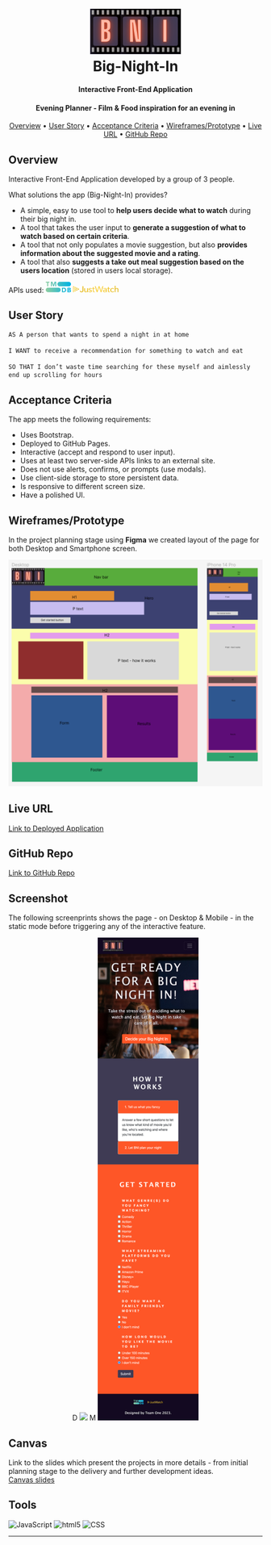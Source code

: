 <h1 align="center"> 
    <br>
  <a><img src="https://github.com/RGBrain/Big-Night-In/blob/main/assets/images/logo-cropped.png?raw=true" alt="App Logo" width="180"></a>
  <br>Big-Night-In</h1>
  <strong><h4 align="center">Interactive Front-End Application</h4></strong>
<h4 align="center">Evening Planner - Film &amp; Food inspiration for an evening in</h4>

<p align="center">
  <a href="#Overview">Overview</a> •
  <a href="#User-Story">User Story</a> •
  <a href="#Acceptance-Criteria">Acceptance Criteria</a> •
  <a href="#Wireframes/Prototype">Wireframes/Prototype</a> •
  <a href="#Live-URL">Live URL</a> •
  <a href="#GitHub-Repo">GitHub Repo</a>
</p>

## Overview

Interactive Front-End Application developed by a group of 3 people.

What solutions the app (Big-Night-In) provides?

- A simple, easy to use tool to **help users decide what to watch** during their big night in.
- A tool that takes the user input to **generate a suggestion of what to watch based on certain criteria**.
- A tool that not only populates a movie suggestion, but also **provides information about the suggested movie and a rating**.
- A tool that also **suggests a take out meal suggestion based on the users location** (stored in users local storage).

APIs used: <img src="https://github.com/RGBrain/Big-Night-In/blob/main/assets/images/TMDB%20Logo.svg" alt="API logo" width=50px>
<img src="https://github.com/RGBrain/Big-Night-In/blob/main/assets/images/JustWatch-logo.png" alt="API logo" width=90px/>

## User Story

```
AS A person that wants to spend a night in at home

I WANT to receive a recommendation for something to watch and eat

SO THAT I don’t waste time searching for these myself and aimlessly end up scrolling for hours
```

## Acceptance Criteria

The app meets the following requirements:

- Uses Bootstrap.
- Deployed to GitHub Pages.
- Interactive (accept and respond to user input).
- Uses at least two server-side APIs links to an external site.
- Does not use alerts, confirms, or prompts (use modals).
- Use client-side storage to store persistent data.
- Is responsive to different screen size.
- Have a polished UI.

## Wireframes/Prototype

In the project planning stage using **Figma** we created layout of the page for both Desktop and Smartphone screen.

<div align="center"><img src="https://github.com/RGBrain/Big-Night-In/blob/dev/assets/images/Wireframes%20in%20Figma.png" width=600px></div>

## Live URL

[Link to Deployed Application](https://rgbrain.github.io/Big-Night-In/)

## GitHub Repo

[Link to GitHub Repo](https://github.com/RGBrain/Big-Night-In.git)

## Screenshot

The following screenprints shows the page - on Desktop & Mobile - in the static mode before triggering any of the interactive feature.

<section align="center">D <img src="/assets/images/Screenimage.png" width= 600px>
M <img src="/assets/images/Screenimage-mobile.png" width=200px></section>

## Canvas

Link to the slides which present the projects in more details - from initial planning stage to the delivery and further development ideas.<br>
[Canvas slides](https://www.canva.com/design/DAFYDGUA968/XXN0iEb9f64FXwNh9vIfxA/view?utm_content=DAFYDGUA968&utm_campaign=designshare&utm_medium=link&utm_source=publishsharelink)

##  Tools

<p>
  <img alt="JavaScript" src="https://img.shields.io/badge/-JavaScript-F7DF1E?style=flat-square&logo=javascript&logoColor=black" />
  <img alt="html5" src="https://img.shields.io/badge/-HTML5-E34F26?style=flat-square&logo=html5&logoColor=white" />
  <img alt="CSS" src="https://img.shields.io/badge/-CSS-CC6699?style=flat-square&logo=css&logoColor=white" />

</p>

---

